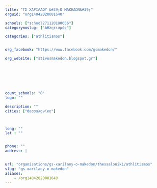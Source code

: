```yaml
---
title: "ΓΣ ΧΑΡΙΛΑΟΥ &#39;Ο ΜΑΚΕΔΩΝ&#39;"
orguid: "org14042020001640"

schools: ["school271120180656"]
categorynoslug: ["Αθλητισμός"]

categories: ["athlitismos"]


org_facebook: "https://www.facebook.com/gsmakedon/"

org_website: ["stivosmakedon.blogspot.gr"]







count_schools: "0"
logo: ""

description: ""
cities: ["Θεσσαλονίκη"]



long: ""
lat : ""


phone: ""
address: |
    

url: "organisations/gs-xarilaoy-o-makedon/thessaloniki/athlitismos"
slug: "gs-xarilaoy-o-makedon"
aliases:
    - /org14042020001640
---
```



